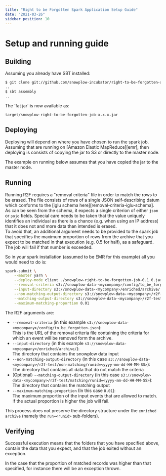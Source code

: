 ```yaml
---
title: "Right to be Forgotten Spark Application Setup Guide"
date: "2021-03-26"
sidebar_position: 10
---
```


# Setup and running guide

## Building

Assuming you already have SBT installed:

```bash
$ git clone git://github.com/snowplow-incubator/right-to-be-forgotten-spark-job.git
..
$ sbt assembly
..
```

The 'fat jar' is now available as:

```text
target/snowplow-right-to-be-forgotten-job-x.x.x.jar
```

## Deploying

Deploying will depend on where you have chosen to run the spark job. Assuming that are running on [Amazon Elastic MapReduce][emr], then deploying is consists of copying the jar to S3 or directly to the master node.

The example on running below assumes that you have copied the jar to the master node.

## Running

Running R2F requires a "removal criteria" file in order to match the rows to be erased. The file consists of rows of a single JSON self-describing datum which conforms to the [iglu schema here][removal-criteria-iglu-schema].  
As can be seen from the schema, it expects a single criterion of either `json` or `pojo` fields. Special care needs to be taken that the value uniquely identifies an individual as there is a chance (e.g. when using an IP address) that it does not and more data than intended is erased.  
To avoid that, an additional argument needs to be provided to the spark job that specifies the maximum proportion of rows from the archive that you expect to be matched in that execution (e.g. 0.5 for half), as a safeguard. The job will fail if that number is exceeded.

So in your spark installation (assumed to be EMR for this example) all you would need to do is:

```bash
spark-submit \
    --master yarn \
    --deploy-mode client ./snowplow-right-to-be-forgotten-job-0.1.0.jar \
    --removal-criteria s3://snowplow-data-<mycompany>/config/to_be_forgotten.json \
    --input-directory s3://snowplow-data-<mycompany>/enriched/archive/ \
    --non-matching-output-directory s3://snowplow-data-<mycompany>/r2f-test/non-matching/runid=<yyyy-mm-dd-HH-MM-SS> \
    --matching-output-directory s3://snowplow-data-<mycompany>/r2f-test/matching/runid=<yyyy-mm-dd-HH-MM-SS> \
    --maximum-matching-proportion 0.01
```

The R2F arguments are:

- `--removal-criteria` (in this example `s3://snowplow-data-<mycompany>/config/to_be_forgotten.json`):  
    This is the URL of the removal criteria file containing the criteria for which an event will be removed form the archive.
- `--input-directory` (in this example `s3://snowplow-data-<mycompany>/enriched/archive/`):  
    The directory that contains the snowplow data input
- `--non-matching-output-directory` (in this case `s3://snowplow-data-<mycompany>/r2f-test/non-matching/runid=<yyyy-mm-dd-HH-MM-SS>`):  
    The directory that contains all data that do not match the criteria
- (Optional) `--matching-output-directory` (in this case `s3://snowplow-data-<mycompany>/r2f-test/matching/runid=<yyyy-mm-dd-HH-MM-SS>`):  
    The directory that contains the matching output
- `--maximum-matching-proportion` (In this case `0.01`):  
    The maximum proportion of the input events that are allowed to match. If the actual proportion is higher the job will fail.

This process does not preserve the directory structure under the `enriched archive` (namely the `run=<runid>` sub-folders).

## Verifying

Successful execution means that the folders that you have specified above, contain the data that you expect, and that the job exited without an exception.

In the case that the proportion of matched records was higher than that specified, for instance there will be an exception thrown.
